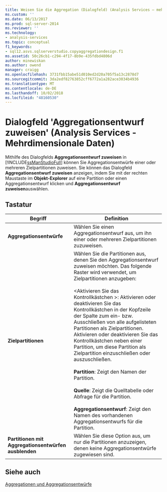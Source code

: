 ```yaml
---
title: Weisen Sie die Aggregation (Dialogfeld) (Analysis Services – mehrdimensionale Daten) | Microsoft-Dokumentation
ms.custom: ''
ms.date: 06/13/2017
ms.prod: sql-server-2014
ms.reviewer: ''
ms.technology:
- analysis-services
ms.topic: conceptual
f1_keywords:
- sql12.asvs.sqlserverstudio.copyaggregationdesign.f1
ms.assetid: 50c26cb1-c294-4f17-8b9e-435fdbd4806d
author: minewiskan
ms.author: owend
manager: craigg
ms.openlocfilehash: 3731fbb15abe51d010ed2d20a705f5a13c2878d7
ms.sourcegitcommit: 3da2edf82763852cff6772a1a282ace3034b4936
ms.translationtype: MT
ms.contentlocale: de-DE
ms.lasthandoff: 10/02/2018
ms.locfileid: "48160530"
---
```

# <a name="assign-aggregation-design-dialog-box-analysis-services---multidimensional-data"></a>Dialogfeld 'Aggregationsentwurf zuweisen' (Analysis Services - Mehrdimensionale Daten)
  Mithilfe des Dialogfelds **Aggregationsentwurf zuweisen** in [!INCLUDE[ssManStudioFull](../includes/ssmanstudiofull-md.md)] können Sie Aggregationsentwürfe einer oder mehreren Zielpartitionen zuweisen. Sie können das Dialogfeld **Aggregationsentwurf zuweisen** anzeigen, indem Sie mit der rechten Maustaste im **Objekt-Explorer** auf eine Partition oder einen Aggregationsentwurf klicken und **Aggregationsentwurf zuweisen**auswählen.  
  
## <a name="options"></a>Tastatur  
  
|Begriff|Definition|  
|----------|----------------|  
|**Aggregationsentwürfe**|Wählen Sie einen Aggregationsentwurf aus, um ihn einer oder mehreren Zielpartitionen zuzuweisen.|  
|**Zielpartitionen**|Wählen Sie die Partitionen aus, denen Sie den Aggregationsentwurf zuweisen möchten. Das folgende Raster wird verwendet, um Zielpartitionen anzugeben:<br /><br /> \<Aktivieren Sie das Kontrollkästchen >: Aktivieren oder deaktivieren Sie das Kontrollkästchen in der Kopfzeile der Spalte zum ein- bzw. Ausschließen von alle aufgelisteten Partitionen als Zielpartitionen. Aktivieren oder deaktivieren Sie das Kontrollkästchen neben einer Partition, um diese Partition als Zielpartition einzuschließen oder auszuschließen.<br /><br /> **Partition**: Zeigt den Namen der Partition.<br /><br /> **Quelle**: Zeigt die Quelltabelle oder Abfrage für die Partition.<br /><br /> **Aggregationsentwurf**: Zeigt den Namen des vorhandenen Aggregationsentwurfs für die Partition.|  
|**Partitionen mit Aggregationsentwürfen ausblenden**|Wählen Sie diese Option aus, um nur die Partitionen anzuzeigen, denen keine Aggregationsentwürfe zugewiesen sind.|  
  
## <a name="see-also"></a>Siehe auch  
 [Aggregationen und Aggregationsentwürfe](multidimensional-models-olap-logical-cube-objects/aggregations-and-aggregation-designs.md)  
  
  
